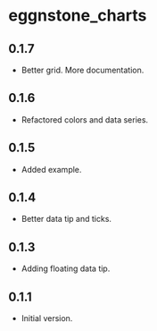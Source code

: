 # eggnstone_charts

## 0.1.7

- Better grid. More documentation.

## 0.1.6

- Refactored colors and data series.

## 0.1.5

- Added example.

## 0.1.4

- Better data tip and ticks.

## 0.1.3

- Adding floating data tip.

## 0.1.1

- Initial version.
